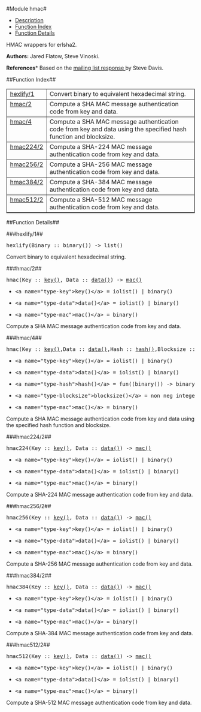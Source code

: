 

#Module hmac#
* [Description](#description)
* [Function Index](#index)
* [Function Details](#functions)


HMAC wrappers for erlsha2.

__Authors:__ Jared Flatow, Steve Vinoski.

__References__* Based on the
[
mailing list response
](http://erlang.org/pipermail/erlang-questions/2011-May/058174.md)
by Steve Davis.
<a name="index"></a>

##Function Index##


<table width="100%" border="1" cellspacing="0" cellpadding="2" summary="function index"><tr><td valign="top"><a href="#hexlify-1">hexlify/1</a></td><td>Convert binary to equivalent hexadecimal string.</td></tr><tr><td valign="top"><a href="#hmac-2">hmac/2</a></td><td>Compute a SHA MAC message authentication code from key and data.</td></tr><tr><td valign="top"><a href="#hmac-4">hmac/4</a></td><td>Compute a SHA MAC message authentication code from key and data using
the specified hash function and blocksize.</td></tr><tr><td valign="top"><a href="#hmac224-2">hmac224/2</a></td><td>Compute a SHA-224 MAC message authentication code from key and data.</td></tr><tr><td valign="top"><a href="#hmac256-2">hmac256/2</a></td><td>Compute a SHA-256 MAC message authentication code from key and data.</td></tr><tr><td valign="top"><a href="#hmac384-2">hmac384/2</a></td><td>Compute a SHA-384 MAC message authentication code from key and data.</td></tr><tr><td valign="top"><a href="#hmac512-2">hmac512/2</a></td><td>Compute a SHA-512 MAC message authentication code from key and data.</td></tr></table>


<a name="functions"></a>

##Function Details##

<a name="hexlify-1"></a>

###hexlify/1##


<pre>hexlify(Binary :: binary()) -&gt; list()</pre>

Convert binary to equivalent hexadecimal string.
<a name="hmac-2"></a>

###hmac/2##


<pre>hmac(Key :: <a href="#type-key">key()</a>, Data :: <a href="#type-data">data()</a>) -> <a href="#type-mac">mac()</a></pre>
<ul class="definitions"><li><pre>&lt;a name="type-key"&gt;key()&lt;/a&gt; = iolist() | binary()</pre></li><li><pre>&lt;a name="type-data"&gt;data()&lt;/a&gt; = iolist() | binary()</pre></li><li><pre>&lt;a name="type-mac"&gt;mac()&lt;/a&gt; = binary()</pre></li></ul>

Compute a SHA MAC message authentication code from key and data.
<a name="hmac-4"></a>

###hmac/4##


<pre>hmac(Key :: <a href="#type-key">key()</a>,Data :: <a href="#type-data">data()</a>,Hash :: <a href="#type-hash">hash()</a>,Blocksize :: <a href="#type-blocksize">blocksize()</a>) -><a href="#type-mac">mac()</a></pre>
<ul class="definitions"><li><pre>&lt;a name="type-key"&gt;key()&lt;/a&gt; = iolist() | binary()</pre></li><li><pre>&lt;a name="type-data"&gt;data()&lt;/a&gt; = iolist() | binary()</pre></li><li><pre>&lt;a name="type-hash"&gt;hash()&lt;/a&gt; = fun((binary()) -&gt; binary())</pre></li><li><pre>&lt;a name="type-blocksize"&gt;blocksize()&lt;/a&gt; = non_neg_integer()</pre></li><li><pre>&lt;a name="type-mac"&gt;mac()&lt;/a&gt; = binary()</pre></li></ul>

Compute a SHA MAC message authentication code from key and data using
the specified hash function and blocksize.
<a name="hmac224-2"></a>

###hmac224/2##


<pre>hmac224(Key :: <a href="#type-key">key()</a>, Data :: <a href="#type-data">data()</a>) -> <a href="#type-mac">mac()</a></pre>
<ul class="definitions"><li><pre>&lt;a name="type-key"&gt;key()&lt;/a&gt; = iolist() | binary()</pre></li><li><pre>&lt;a name="type-data"&gt;data()&lt;/a&gt; = iolist() | binary()</pre></li><li><pre>&lt;a name="type-mac"&gt;mac()&lt;/a&gt; = binary()</pre></li></ul>

Compute a SHA-224 MAC message authentication code from key and data.
<a name="hmac256-2"></a>

###hmac256/2##


<pre>hmac256(Key :: <a href="#type-key">key()</a>, Data :: <a href="#type-data">data()</a>) -> <a href="#type-mac">mac()</a></pre>
<ul class="definitions"><li><pre>&lt;a name="type-key"&gt;key()&lt;/a&gt; = iolist() | binary()</pre></li><li><pre>&lt;a name="type-data"&gt;data()&lt;/a&gt; = iolist() | binary()</pre></li><li><pre>&lt;a name="type-mac"&gt;mac()&lt;/a&gt; = binary()</pre></li></ul>

Compute a SHA-256 MAC message authentication code from key and data.
<a name="hmac384-2"></a>

###hmac384/2##


<pre>hmac384(Key :: <a href="#type-key">key()</a>, Data :: <a href="#type-data">data()</a>) -> <a href="#type-mac">mac()</a></pre>
<ul class="definitions"><li><pre>&lt;a name="type-key"&gt;key()&lt;/a&gt; = iolist() | binary()</pre></li><li><pre>&lt;a name="type-data"&gt;data()&lt;/a&gt; = iolist() | binary()</pre></li><li><pre>&lt;a name="type-mac"&gt;mac()&lt;/a&gt; = binary()</pre></li></ul>

Compute a SHA-384 MAC message authentication code from key and data.
<a name="hmac512-2"></a>

###hmac512/2##


<pre>hmac512(Key :: <a href="#type-key">key()</a>, Data :: <a href="#type-data">data()</a>) -> <a href="#type-mac">mac()</a></pre>
<ul class="definitions"><li><pre>&lt;a name="type-key"&gt;key()&lt;/a&gt; = iolist() | binary()</pre></li><li><pre>&lt;a name="type-data"&gt;data()&lt;/a&gt; = iolist() | binary()</pre></li><li><pre>&lt;a name="type-mac"&gt;mac()&lt;/a&gt; = binary()</pre></li></ul>

Compute a SHA-512 MAC message authentication code from key and data.
